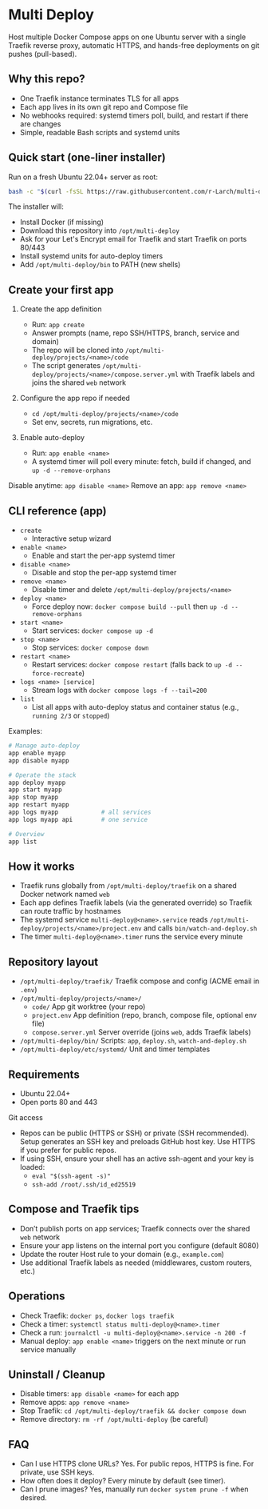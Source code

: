 # Multi Deploy

Host multiple Docker Compose apps on one Ubuntu server with a single Traefik reverse proxy, automatic HTTPS, and hands-free deployments on git pushes (pull-based).

## Why this repo?

- One Traefik instance terminates TLS for all apps
- Each app lives in its own git repo and Compose file
- No webhooks required: systemd timers poll, build, and restart if there are changes
- Simple, readable Bash scripts and systemd units

## Quick start (one-liner installer)

Run on a fresh Ubuntu 22.04+ server as root:

```bash
bash -c "$(curl -fsSL https://raw.githubusercontent.com/r-Larch/multi-deploy/refs/heads/master/setup.sh)"
```

The installer will:

- Install Docker (if missing)
- Download this repository into `/opt/multi-deploy`
- Ask for your Let's Encrypt email for Traefik and start Traefik on ports 80/443
- Install systemd units for auto-deploy timers
- Add `/opt/multi-deploy/bin` to PATH (new shells)

## Create your first app

1. Create the app definition
   - Run: `app create`
   - Answer prompts (name, repo SSH/HTTPS, branch, service and domain)
   - The repo will be cloned into `/opt/multi-deploy/projects/<name>/code`
   - The script generates `/opt/multi-deploy/projects/<name>/compose.server.yml` with Traefik labels and joins the shared `web` network

2. Configure the app repo if needed
   - `cd /opt/multi-deploy/projects/<name>/code`
   - Set env, secrets, run migrations, etc.

3. Enable auto-deploy
   - Run: `app enable <name>`
   - A systemd timer will poll every minute: fetch, build if changed, and `up -d --remove-orphans`

Disable anytime: `app disable <name>`
Remove an app: `app remove <name>`

## CLI reference (app)

- `create`
  - Interactive setup wizard
- `enable <name>`
  - Enable and start the per-app systemd timer
- `disable <name>`
  - Disable and stop the per-app systemd timer
- `remove <name>`
  - Disable timer and delete `/opt/multi-deploy/projects/<name>`
- `deploy <name>`
  - Force deploy now: `docker compose build --pull` then `up -d --remove-orphans`
- `start <name>`
  - Start services: `docker compose up -d`
- `stop <name>`
  - Stop services: `docker compose down`
- `restart <name>`
  - Restart services: `docker compose restart` (falls back to `up -d --force-recreate`)
- `logs <name> [service]`
  - Stream logs with `docker compose logs -f --tail=200`
- `list`
  - List all apps with auto-deploy status and container status (e.g., `running 2/3` or `stopped`)

Examples:

```bash
# Manage auto-deploy
app enable myapp
app disable myapp

# Operate the stack
app deploy myapp
app start myapp
app stop myapp
app restart myapp
app logs myapp            # all services
app logs myapp api        # one service

# Overview
app list
```

## How it works

- Traefik runs globally from `/opt/multi-deploy/traefik` on a shared Docker network named `web`
- Each app defines Traefik labels (via the generated override) so Traefik can route traffic by hostnames
- The systemd service `multi-deploy@<name>.service` reads `/opt/multi-deploy/projects/<name>/project.env` and calls `bin/watch-and-deploy.sh`
- The timer `multi-deploy@<name>.timer` runs the service every minute

## Repository layout

- `/opt/multi-deploy/traefik/`        Traefik compose and config (ACME email in `.env`)
- `/opt/multi-deploy/projects/<name>/`
  - `code/`                           App git worktree (your repo)
  - `project.env`                     App definition (repo, branch, compose file, optional env file)
  - `compose.server.yml`              Server override (joins `web`, adds Traefik labels)
- `/opt/multi-deploy/bin/`            Scripts: `app`, `deploy.sh`, `watch-and-deploy.sh`
- `/opt/multi-deploy/etc/systemd/`    Unit and timer templates

## Requirements

- Ubuntu 22.04+
- Open ports 80 and 443

Git access

- Repos can be public (HTTPS or SSH) or private (SSH recommended). Setup generates an SSH key and preloads GitHub host key. Use HTTPS if you prefer for public repos.
- If using SSH, ensure your shell has an active ssh-agent and your key is loaded:
  - `eval "$(ssh-agent -s)"`
  - `ssh-add /root/.ssh/id_ed25519`

## Compose and Traefik tips

- Don’t publish ports on app services; Traefik connects over the shared `web` network
- Ensure your app listens on the internal port you configure (default 8080)
- Update the router Host rule to your domain (e.g., `example.com`)
- Use additional Traefik labels as needed (middlewares, custom routers, etc.)

## Operations

- Check Traefik: `docker ps`, `docker logs traefik`
- Check a timer: `systemctl status multi-deploy@<name>.timer`
- Check a run: `journalctl -u multi-deploy@<name>.service -n 200 -f`
- Manual deploy: `app enable <name>` triggers on the next minute or run service manually

## Uninstall / Cleanup

- Disable timers: `app disable <name>` for each app
- Remove apps: `app remove <name>`
- Stop Traefik: `cd /opt/multi-deploy/traefik && docker compose down`
- Remove directory: `rm -rf /opt/multi-deploy` (be careful)

## FAQ

- Can I use HTTPS clone URLs? Yes. For public repos, HTTPS is fine. For private, use SSH keys.
- How often does it deploy? Every minute by default (see timer).
- Can I prune images? Yes, manually run `docker system prune -f` when desired.
